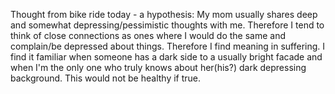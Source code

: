 Thought from bike ride today - a hypothesis:
My mom usually shares deep and somewhat depressing/pessimistic thoughts with me. Therefore I tend to think of close connections as ones where I would do the same and complain/be depressed about things. Therefore I find meaning in suffering. I find it familiar when someone has a dark side to a usually bright facade and when I'm the only one who truly knows about her(his?) dark depressing background. This would not be healthy if true.